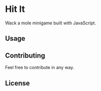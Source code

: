 # Hit It
Wack a mole minigame built with JavaScript.

## Usage

## Contributing
Feel free to contribute in any way.

## License
